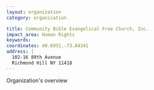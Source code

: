 ```yaml
---
layout: organization
category: organization

title: Community Bible Evangelical Free Church, Inc.
impact_area: Human Rights
keywords: 
coordinates: 40.6931,-73.84341
address: |
  102-16 89th Avenue
  Richmond Hill NY 11418
---
```

Organization's overview
